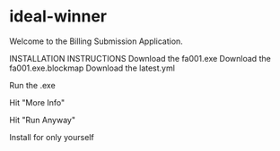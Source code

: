 # ideal-winner

Welcome to the Billing Submission Application. 

INSTALLATION INSTRUCTIONS
Download the fa001.exe
Download the fa001.exe.blockmap
Download the latest.yml

Run the .exe

Hit "More Info"

Hit "Run Anyway"

Install for only yourself
